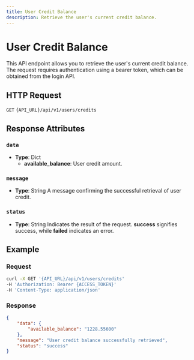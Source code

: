 ```yaml
---
title: User Credit Balance
description: Retrieve the user's current credit balance.
---
```


# User Credit Balance

This API endpoint allows you to retrieve the user's current credit balance. The request requires authentication using a bearer token, which can be obtained from the login API.

## HTTP Request

`GET` `{API_URL}/api/v1/users/credits`

## Response Attributes

### `data`

- **Type**: Dict
  - **available_balance**: User credit amount.

### `message`

- **Type**: String
  A message confirming the successful retrieval of user credit.

### `status`

- **Type**: String
  Indicates the result of the request.
  **success** signifies success, while **failed** indicates an error.

## Example

### Request

```bash
curl -X GET '{API_URL}/api/v1/users/credits'
-H 'Authorization: Bearer {ACCESS_TOKEN}'
-H 'Content-Type: application/json'
```

### Response

```json
{
    "data": {
        "available_balance": "1228.55600"
    },
    "message": "User credit balance successfully retrieved",
    "status": "success"
}
```


